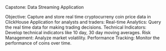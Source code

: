 Capstone: Data Streaming Application

Objective: Capture and store real time cryptocurreny coin price data in ClickHouse
Application for analysts and traders:
Real-time Analytics: Query the real time data for making trading decisions.
Technical Indicators: Develop technical indicators like 10 day, 30 day moving averages.
Risk Management: Analyze market volatility.
Performance Tracking: Monitor the performance of coins over time.
